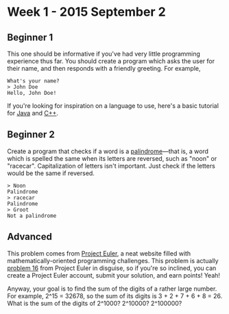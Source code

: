 # Week 1 - 2015 September 2

## Beginner 1

This one should be informative if you've had very little programming experience thus far. You should create a program which asks the user for their name, and then responds with a friendly greeting. For example,

```
What's your name?
> John Doe
Hello, John Doe!
```

If you're looking for inspiration on a language to use, here's a basic tutorial for [Java](http://www.codeproject.com/Articles/2853/Java-Basics-Input-and-Output) and [C++](http://www.cplusplus.com/doc/tutorial/basic_io/).

## Beginner 2

Create a program that checks if a word is a [palindrome](http://en.wikipedia.org/wiki/Palindrome)—that is, a word which is spelled the same when its letters are reversed, such as "noon" or "racecar". Capitalization of letters isn't important. Just check if the letters would be the same if reversed.

```
> Noon
Palindrome
> racecar
Palindrome
> Groot
Not a palindrome
```

## Advanced

This problem comes from [Project Euler](http://projecteuler.net/), a neat website filled with mathematically-oriented programming challenges. This problem is actually [problem 16](http://projecteuler.net/problem=16) from Project Euler in disguise, so if you're so inclined, you can create a Project Euler account, submit your solution, and earn points! Yeah!

Anyway, your goal is to find the sum of the digits of a rather large number. For example, 2^15 = 32678, so the sum of its digits is 3 + 2 + 7 + 6 + 8 = 26. What is the sum of the digits of 2^1000? 2^10000? 2^100000?
